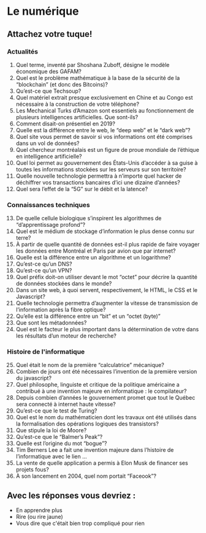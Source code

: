 # Le numérique
## Attachez votre tuque!

### Actualités
1. Quel terme, inventé par Shoshana Zuboff, désigne le modèle économique des GAFAM?
2. Quel est le problème mathématique à la base de la sécurité de la “blockchain” (et donc des Bitcoins)?
3. Qu’est-ce que Techsoup?
4. Quel matériel extrait presque exclusivement en Chine et au Congo est nécessaire à la construction de votre téléphone?
5. Les Mechanical Turks d’Amazon sont essentiels au fonctionnement de plusieurs intelligences artificielles. Que sont-ils?
6. Comment disait-on présentiel en 2019?
7. Quelle est la différence entre le web, le “deep web” et le “dark web”?
8. Quel site vous permet de savoir si vos informations ont été comprises dans un vol de données?
9. Quel chercheur montréalais est un figure de proue mondiale de l’éthique en intelligence artificielle?
10. Quel loi permet au gouvernement des États-Unis d’accéder à sa guise à toutes les informations stockées sur les serveurs sur son territoire?
11. Quelle nouvelle technologie permettra à n’importe quel hacker de déchiffrer vos transactions bancaires d’ici une dizaine d’années?
12. Quel sera l’effet de la “5G” sur le débit et la latence?

### Connaissances techniques
13. De quelle cellule biologique s’inspirent les algorithmes de “d’apprentissage profond”?
14. Quel est le médium de stockage d’information le plus dense connu sur terre?
15. À partir de quelle quantité de données est-il plus rapide de faire voyager les données entre Montréal et Paris par avion que par internet?
16. Quelle est la différence entre un algorithme et un logarithme?
17. Qu’est-ce qu’un DNS?
18. Qu’est-ce qu’un VPN?
19. Quel préfix doit-on utiliser devant le mot “octet” pour décrire la quantité de données stockées dans le monde?
20. Dans un site web, à quoi servent, respectivement, le HTML, le CSS et le Javascript?
21. Quelle technologie permettra d’augmenter la vitesse de transmission de l’information après la fibre optique?
22. Qu’elle est la différence entre un “bit” et un “octet (byte)”
23. Que sont les métadonnées?
24. Quel est le facteur le plus important dans la détermination de votre dans les résultats d’un moteur de recherche?                          

### Histoire de l'informatique
25. Quel était le nom de la première “calculatrice” mécanique?
26. Combien de jours ont été nécessaires l’invention de la première version du javascript?
27. Quel philosophe, linguiste et critique de la politique américaine a contribué à une invention majeure en informatique : le compilateur?
28. Depuis combien d’années le gouvernement promet que tout le Québec sera connecté à internet haute vitesse?
29. Qu’est-ce que le test de Turing?
30. Quel est le nom du mathématicien dont les travaux ont été utilisés dans la formalisation des opérations logiques des transistors?
31. Que stipule la loi de Moore?
32. Qu’est-ce que le “Balmer’s Peak”?
33. Quelle est l’origine du mot “bogue”?
34. Tim Berners Lee a fait une invention majeure dans l’histoire de l’informatique avec le lien ...
35. La vente de quelle application a permis à Elon Musk de financer ses projets fous?
36. À son lancement en 2004, quel nom portait “Faceook”?

## Avec les réponses vous devriez : 
* En apprendre plus
* Rire (ou rire jaune)
* Vous dire que c'était bien trop compliqué pour rien
